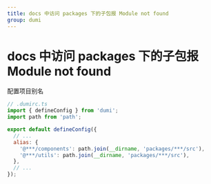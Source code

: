 ```yaml
---
title: docs 中访问 packages 下的子包报 Module not found
group: dumi
---
```


# docs 中访问 packages 下的子包报 Module not found

配置项目别名

```javascript
// .dumirc.ts
import { defineConfig } from 'dumi';
import path from 'path';

export default defineConfig({
  // ...
  alias: {
    '@***/components': path.join(__dirname, 'packages/***/src'),
    '@***/utils': path.join(__dirname, 'packages/***/src'),
  },
  // ...
});
```
